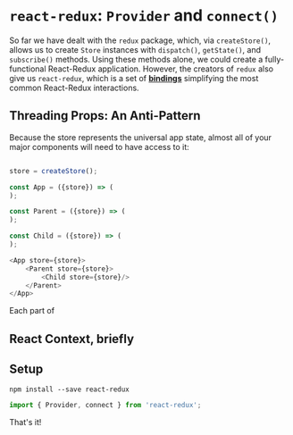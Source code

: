 # `react-redux`: `Provider` and `connect()`

So far we have dealt with the `redux` package, which, via `createStore()`,
allows us to create `Store` instances with `dispatch()`, `getState()`, and
`subscribe()` methods. Using these methods alone, we could create a fully-
functional React-Redux application. However, the creators of `redux` also give
us `react-redux`, which is a set of [**bindings**][bindings] simplifying the most common React-Redux interactions.

## Threading Props: An Anti-Pattern

Because the store represents the universal app state, almost all of your major components will need to have access to it: 

```js

store = createStore();

const App = ({store}) => (
);

const Parent = ({store}) => (
);

const Child = ({store}) => (
);

<App store={store}>
	<Parent store={store}>
		<Child store={store}/>
	</Parent>
</App>

```




Each part of

## React Context, briefly



## Setup

```
npm install --save react-redux
```

```js
import { Provider, connect } from 'react-redux';
```

That's it!


[bindings]: https://en.wikipedia.org/wiki/Language_binding